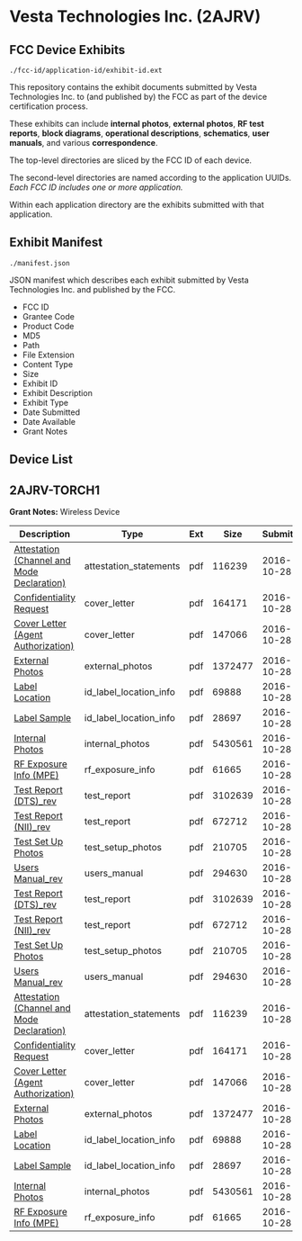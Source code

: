 # Vesta Technologies Inc. (2AJRV)
## FCC Device Exhibits

```
./fcc-id/application-id/exhibit-id.ext
```

This repository contains the exhibit documents submitted by Vesta Technologies Inc. to (and published by) the FCC as part of the device certification process.

These exhibits can include **internal photos**, **external photos**, **RF test reports**, **block diagrams**, **operational descriptions**, **schematics**, **user manuals**, and various **correspondence**.

The top-level directories are sliced by the FCC ID of each device.

The second-level directories are named according to the application UUIDs. *Each FCC ID includes one or more application.*

Within each application directory are the exhibits submitted with that application. 

## Exhibit Manifest

```
./manifest.json
```

JSON manifest which describes each exhibit submitted by Vesta Technologies Inc. and published by the FCC.

- FCC ID
- Grantee Code
- Product Code
- MD5
- Path
- File Extension
- Content Type
- Size
- Exhibit ID
- Exhibit Description
- Exhibit Type
- Date Submitted
- Date Available
- Grant Notes

## Device List
## 2AJRV-TORCH1
**Grant Notes:** Wireless Device

| Description | Type | Ext | Size | Submitted | Available |
| ----------- | ---- | --- | ---- | --------- | --------- |
| [Attestation (Channel and Mode Declaration)](2AJRV-TORCH1/719c68f8a58b46edc0caacd979f350d2/3178664.pdf) | attestation_statements | pdf | 116239 | 2016-10-28 | 2016-10-28 |
| [Confidentiality Request](2AJRV-TORCH1/719c68f8a58b46edc0caacd979f350d2/3178667.pdf) | cover_letter | pdf | 164171 | 2016-10-28 | 2016-10-28 |
| [Cover Letter (Agent Authorization)](2AJRV-TORCH1/719c68f8a58b46edc0caacd979f350d2/3178668.pdf) | cover_letter | pdf | 147066 | 2016-10-28 | 2016-10-28 |
| [External Photos](2AJRV-TORCH1/719c68f8a58b46edc0caacd979f350d2/3178669.pdf) | external_photos | pdf | 1372477 | 2016-10-28 | 2016-10-28 |
| [Label Location](2AJRV-TORCH1/719c68f8a58b46edc0caacd979f350d2/3178671.pdf) | id_label_location_info | pdf | 69888 | 2016-10-28 | 2016-10-28 |
| [Label Sample](2AJRV-TORCH1/719c68f8a58b46edc0caacd979f350d2/3178672.pdf) | id_label_location_info | pdf | 28697 | 2016-10-28 | 2016-10-28 |
| [Internal Photos](2AJRV-TORCH1/719c68f8a58b46edc0caacd979f350d2/3178670.pdf) | internal_photos | pdf | 5430561 | 2016-10-28 | 2016-10-28 |
| [RF Exposure Info (MPE)](2AJRV-TORCH1/719c68f8a58b46edc0caacd979f350d2/3178674.pdf) | rf_exposure_info | pdf | 61665 | 2016-10-28 | 2016-10-28 |
| [Test Report (DTS)_rev](2AJRV-TORCH1/719c68f8a58b46edc0caacd979f350d2/3178701.pdf) | test_report | pdf | 3102639 | 2016-10-28 | 2016-10-28 |
| [Test Report (NII)_rev](2AJRV-TORCH1/719c68f8a58b46edc0caacd979f350d2/3178702.pdf) | test_report | pdf | 672712 | 2016-10-28 | 2016-10-28 |
| [Test Set Up Photos](2AJRV-TORCH1/719c68f8a58b46edc0caacd979f350d2/3178703.pdf) | test_setup_photos | pdf | 210705 | 2016-10-28 | 2016-10-28 |
| [Users Manual_rev](2AJRV-TORCH1/719c68f8a58b46edc0caacd979f350d2/3178704.pdf) | users_manual | pdf | 294630 | 2016-10-28 | 2016-10-28 |
| [Test Report (DTS)_rev](2AJRV-TORCH1/0454f599c68f0dc8f735d544b078bc06/3178701.pdf) | test_report | pdf | 3102639 | 2016-10-28 | 2016-10-28 |
| [Test Report (NII)_rev](2AJRV-TORCH1/0454f599c68f0dc8f735d544b078bc06/3178702.pdf) | test_report | pdf | 672712 | 2016-10-28 | 2016-10-28 |
| [Test Set Up Photos](2AJRV-TORCH1/0454f599c68f0dc8f735d544b078bc06/3178703.pdf) | test_setup_photos | pdf | 210705 | 2016-10-28 | 2016-10-28 |
| [Users Manual_rev](2AJRV-TORCH1/0454f599c68f0dc8f735d544b078bc06/3178704.pdf) | users_manual | pdf | 294630 | 2016-10-28 | 2016-10-28 |
| [Attestation (Channel and Mode Declaration)](2AJRV-TORCH1/0454f599c68f0dc8f735d544b078bc06/3178664.pdf) | attestation_statements | pdf | 116239 | 2016-10-28 | 2016-10-28 |
| [Confidentiality Request](2AJRV-TORCH1/0454f599c68f0dc8f735d544b078bc06/3178667.pdf) | cover_letter | pdf | 164171 | 2016-10-28 | 2016-10-28 |
| [Cover Letter (Agent Authorization)](2AJRV-TORCH1/0454f599c68f0dc8f735d544b078bc06/3178668.pdf) | cover_letter | pdf | 147066 | 2016-10-28 | 2016-10-28 |
| [External Photos](2AJRV-TORCH1/0454f599c68f0dc8f735d544b078bc06/3178669.pdf) | external_photos | pdf | 1372477 | 2016-10-28 | 2016-10-28 |
| [Label Location](2AJRV-TORCH1/0454f599c68f0dc8f735d544b078bc06/3178671.pdf) | id_label_location_info | pdf | 69888 | 2016-10-28 | 2016-10-28 |
| [Label Sample](2AJRV-TORCH1/0454f599c68f0dc8f735d544b078bc06/3178672.pdf) | id_label_location_info | pdf | 28697 | 2016-10-28 | 2016-10-28 |
| [Internal Photos](2AJRV-TORCH1/0454f599c68f0dc8f735d544b078bc06/3178670.pdf) | internal_photos | pdf | 5430561 | 2016-10-28 | 2016-10-28 |
| [RF Exposure Info (MPE)](2AJRV-TORCH1/0454f599c68f0dc8f735d544b078bc06/3178674.pdf) | rf_exposure_info | pdf | 61665 | 2016-10-28 | 2016-10-28 |
